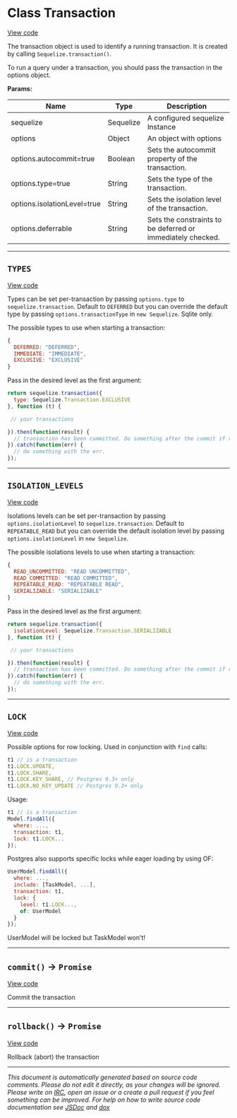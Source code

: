 <a name="transaction"></a>
# Class Transaction
[View code](https://github.com/sequelize/sequelize/blob/d10eee53d37abb67db47160f067ac3cdc7e1bf43/lib/transaction.js#L20)

The transaction object is used to identify a running transaction. It is created by calling `Sequelize.transaction()`.

To run a query under a transaction, you should pass the transaction in the options object.

**Params:**

| Name | Type | Description |
| ---- | ---- | ----------- |
| sequelize | Sequelize | A configured sequelize Instance |
| options | Object | An object with options |
| options.autocommit=true | Boolean | Sets the autocommit property of the transaction. |
| options.type=true | String | Sets the type of the transaction. |
| options.isolationLevel=true | String | Sets the isolation level of the transaction. |
| options.deferrable | String | Sets the constraints to be deferred or immediately checked. |


***

<a name="types"></a>
## `TYPES`
[View code](https://github.com/sequelize/sequelize/blob/d10eee53d37abb67db47160f067ac3cdc7e1bf43/lib/transaction.js#L76)

Types can be set per-transaction by passing `options.type` to `sequelize.transaction`.
Default to `DEFERRED` but you can override the default type by passing `options.transactionType` in `new Sequelize`.
Sqlite only.

The possible types to use when starting a transaction:

```js
{
  DEFERRED: "DEFERRED",
  IMMEDIATE: "IMMEDIATE",
  EXCLUSIVE: "EXCLUSIVE"
}
```

Pass in the desired level as the first argument:

```js
return sequelize.transaction({
  type: Sequelize.Transaction.EXCLUSIVE
}, function (t) {

 // your transactions

}).then(function(result) {
  // transaction has been committed. Do something after the commit if required.
}).catch(function(err) {
  // do something with the err.
});
```

***

<a name="isolation_levels"></a>
## `ISOLATION_LEVELS`
[View code](https://github.com/sequelize/sequelize/blob/d10eee53d37abb67db47160f067ac3cdc7e1bf43/lib/transaction.js#L116)

Isolations levels can be set per-transaction by passing `options.isolationLevel` to `sequelize.transaction`.
Default to `REPEATABLE_READ` but you can override the default isolation level by passing `options.isolationLevel` in `new Sequelize`.

The possible isolations levels to use when starting a transaction:

```js
{
  READ_UNCOMMITTED: "READ UNCOMMITTED",
  READ_COMMITTED: "READ COMMITTED",
  REPEATABLE_READ: "REPEATABLE READ",
  SERIALIZABLE: "SERIALIZABLE"
}
```

Pass in the desired level as the first argument:

```js
return sequelize.transaction({
  isolationLevel: Sequelize.Transaction.SERIALIZABLE
}, function (t) {

 // your transactions

}).then(function(result) {
  // transaction has been committed. Do something after the commit if required.
}).catch(function(err) {
  // do something with the err.
});
```

***

<a name="lock"></a>
## `LOCK`
[View code](https://github.com/sequelize/sequelize/blob/d10eee53d37abb67db47160f067ac3cdc7e1bf43/lib/transaction.js#L160)

Possible options for row locking. Used in conjunction with `find` calls:

```js
t1 // is a transaction
t1.LOCK.UPDATE,
t1.LOCK.SHARE,
t1.LOCK.KEY_SHARE, // Postgres 9.3+ only
t1.LOCK.NO_KEY_UPDATE // Postgres 9.3+ only
```

Usage:
```js
t1 // is a transaction
Model.findAll({
  where: ...,
  transaction: t1,
  lock: t1.LOCK...
});
```

Postgres also supports specific locks while eager loading by using OF:
```js
UserModel.findAll({
  where: ...,
  include: [TaskModel, ...],
  transaction: t1,
  lock: {
    level: t1.LOCK...,
    of: UserModel
  }
});
```
UserModel will be locked but TaskModel won't!

***

<a name="commit"></a>
## `commit()` -> `Promise`
[View code](https://github.com/sequelize/sequelize/blob/d10eee53d37abb67db47160f067ac3cdc7e1bf43/lib/transaction.js#L172)

Commit the transaction

***

<a name="rollback"></a>
## `rollback()` -> `Promise`
[View code](https://github.com/sequelize/sequelize/blob/d10eee53d37abb67db47160f067ac3cdc7e1bf43/lib/transaction.js#L200)

Rollback (abort) the transaction

***

_This document is automatically generated based on source code comments. Please do not edit it directly, as your changes will be ignored. Please write on <a href="irc://irc.freenode.net/#sequelizejs">IRC</a>, open an issue or a create a pull request if you feel something can be improved. For help on how to write source code documentation see [JSDoc](http://usejsdoc.org) and [dox](https://github.com/tj/dox)_